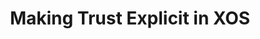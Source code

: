 ---
title: "Making Trust Explicit in XOS"
description: "This project was completed as part of [Eddie Kohler's CS 261: Research Topics in Operating Systems class](https://read.seas.harvard.edu/cs261/2021/). The goal was to propse a new operating system or OS subsystem. I designed XOS, a novel operating system that enforces the principle of least privilege (PoLP) at the application level. Specifically, XOS allows processes to access resources based on their trustworthiness, restricting the default access to system resources (e.g., CPU, memory, ports) for each application."
paper_link: "/files/Speculative_OS.pdf"
---